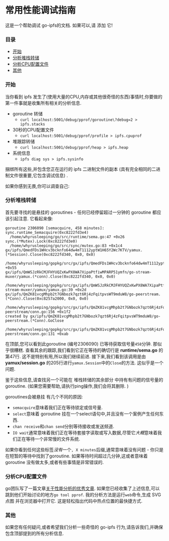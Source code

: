 
# 常用性能调试指南

这是一个帮助调试 go-ipfs的文档. 如果可以,请 添加 它!

### 目录

<!-- START doctoc generated TOC please keep comment here to allow auto update -->
<!-- DON'T EDIT THIS SECTION, INSTEAD RE-RUN doctoc TO UPDATE -->


- [开始](#%E5%BC%80%E5%A7%8B)
- [分析堆栈转储](#%E5%88%86%E6%9E%90%E5%A0%86%E6%A0%88%E8%BD%AC%E5%82%A8)
- [分析CPU配置文件](#%E5%88%86%E6%9E%90cpu%E9%85%8D%E7%BD%AE%E6%96%87%E4%BB%B6)
- [其他](#%E5%85%B6%E4%BB%96)

<!-- END doctoc generated TOC please keep comment here to allow auto update -->

### 开始

当你看到 ipfs 发生了(使用大量的CPU,内存或其他很奇怪的东西)事情时,你要做的第一件事就是收集所有相关的分析信息. 

-   goroutine 转储
    -   `curl localhost:5001/debug/pprof/goroutine\?debug=2 > ipfs.stacks`
-   30秒的CPU配置文件
    -   `curl localhost:5001/debug/pprof/profile > ipfs.cpuprof`
-   堆跟踪转储
    -   `curl localhost:5001/debug/pprof/heap > ipfs.heap`
-   系统信息
    -   `ipfs diag sys > ipfs.sysinfo`

捆绑所有这些,并包含您正在运行的 ipfs 二进制文件的副本 (具有完全相同的二进制文件很重要,它包含调试信息) . 

如果你感到无畏,你可以调查自己: 

### 分析堆栈转储

首先要寻找的是悬挂的 goroutines  - 任何已经停留超过一分钟的 goroutine 都应该引起注意. 它看起来像: 

    goroutine 2306090 [semacquire, 458 minutes]:
    sync.runtime_Semacquire(0xc8222fd3e4)
      /home/whyrusleeping/go/src/runtime/sema.go:47 +0x26
    sync.(*Mutex).Lock(0xc8222fd3e0)
      /home/whyrusleeping/go/src/sync/mutex.go:83 +0x1c4
    gx/ipfs/QmedFDs1WHcv3bcknfo64dw4mT1112yptW1H65Y2Wc7KTV/yamux.(*Session).Close(0xc8222fd340, 0x0, 0x0)
      /home/whyrusleeping/gopkg/src/gx/ipfs/QmedFDs1WHcv3bcknfo64dw4mT1112yptW1H65Y2Wc7KTV/yamux/session.go:205 +0x55
    gx/ipfs/QmWSJzRkCMJFHYUQZxKwPX8WA7XipaPtfiwMPARP51ymfn/go-stream-muxer/yamux.(*conn).Close(0xc8222fd340, 0x0, 0x0)
      /home/whyrusleeping/gopkg/src/gx/ipfs/QmWSJzRkCMJFHYUQZxKwPX8WA7XipaPtfiwMPARP51ymfn/go-stream-muxer/yamux/yamux.go:39 +0x2d
    gx/ipfs/QmZK81vcgMhpb2t7GNbozk7qzt6Rj4zFqitpvsWT9mduW8/go-peerstream.(*Conn).Close(0xc8257a2000, 0x0, 0x0)
      /home/whyrusleeping/gopkg/src/gx/ipfs/QmZK81vcgMhpb2t7GNbozk7qzt6Rj4zFqitpvsWT9mduW8/go-peerstream/conn.go:156 +0x1f2
    created by gx/ipfs/QmZK81vcgMhpb2t7GNbozk7qzt6Rj4zFqitpvsWT9mduW8/go-peerstream.(*Conn).GoClose
      /home/whyrusleeping/gopkg/src/gx/ipfs/QmZK81vcgMhpb2t7GNbozk7qzt6Rj4zFqitpvsWT9mduW8/go-peerstream/conn.go:131 +0xab

在顶部,您可以看到此goroutine (编号2306090) 已等待获取信号量`458`分钟. 那似乎很糟糕. 查看其余的跟踪,我们看到它正在等待的确切行是 **runtime/sema.go** 的第47行. 这不是特别有用,所以我们继续前进. 接下来,我们看到该调用是由 **yamux/session.go** 的205行进行`yamux.Session`中的`Close`的方法. 这似乎是一个问题. 

鉴于这些信息,请查找另一个可能在 堆栈转储的其余部分 中持有有问题的信号量的 goroutine.  (如果您需要帮助,请执行ping操作,我们会将其删除. ) 

goroutines会被悬挂 有几个不同的原因: 

-   `semacquire`意味着我们正在等待锁定或信号量. 
-   `select`意味着 goroutine 挂在一个select语句中,并且没有一个案例产生任何东西. 
-   `chan receive`和`chan send`分别等待接收或发送频道. 
-   `IO wait`通常意味着我们正在等待套接字读取或写入数据,尽管它*大概*意味着我们正在等待一个非常慢的文件系统. 

如果你看到任何这些标签*没有*一个`,
X minutes`后缀,通常意味着没有问题 - 你只是在短暂的等待中找到了goroutine. 如果等待时间超过几分钟,这或者意味着 goroutine 没有做太多,或者有些事情是非常错误的. 

### 分析CPU配置文件

go团队写了一篇文章[关于性能分析的优秀文章](http://blog.golang.org/profiling-go-programs). 如果您已经收集了上述信息,可以跳到他们开始讨论的地方`go tool pprof`. 我的分析方法是运行`web`命令,生成 SVG点图 并在浏览器中打开它. 这是轻松指出代码中热点位置的最快捷方式. 

### 其他

如果您有任何疑问,或者希望我们分析一些奇怪的 go-ipfs 行为,请告诉我们,并确保包含顶部提到的所有分析信息. 
